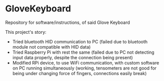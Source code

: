 # GloveKeyboard
Repository for software/instructions, of said Glove Keyboard

This project's story:
- Tried bluetooth HID communication to PC (failed due to bluetooth module not compatible with HID data)
- Tried Raspberry Pi with rest the same (failed due to PC not detecting input data properly, despite the connection being present)
- Modified RPi device, to use WiFi communication, with custom software on PC running simultaneously (working, tensometers are not good for being under changing force of fingers, connections easily break)